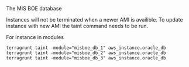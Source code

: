 The MIS BOE database

Instances will not be terminated when a newer AMI is availible. To update instance with new AMI the taint command needs to be run.

For instance in modules

```
terragrunt taint -module="misboe_db_1" aws_instance.oracle_db
terragrunt taint -module="misboe_db_2" aws_instance.oracle_db
terragrunt taint -module="misboe_db_3" aws_instance.oracle_db
```
